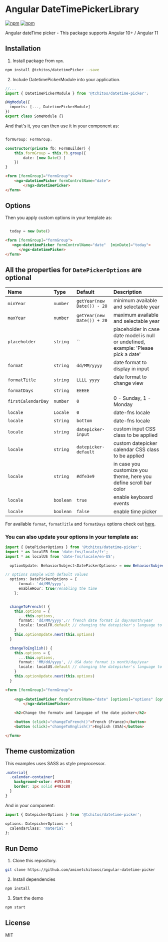 Angular DateTimePickerLibrary
========================

[![npm](https://img.shields.io/npm/v/@tchitos/datetime-picker.svg?maxAge=2592000?style=flat-square)](https://www.npmjs.com/package/@tchitos/datetime-picker)
[![npm](https://img.shields.io/npm/dm/@tchitos/datetime-picker.svg)](https://www.npmjs.com/package/@tchitos/datetime-picker)

Angular dateTime picker - This package supports Angular 10+ / Angular 11

## Installation

1. Install package from `npm`.

```sh
npm install @tchitos/datetimePicker --save
```

2. Include DatetimePickerModule into your application.

```ts
//...
import { DatetimePickerModule } from '@tchitos/datetime-picker';

@NgModule({
  imports: [..., DatetimePickerModule] 
})
export class SomeModule {}
```

And that's it, you can then use it in your component as:

```ts

formGroup: FormGroup;

constructor(private fb: FormBuilder) {
    this.formGroup = this.fb.group({
        date: [new Date() ] 
    })
}
```

```html
<form [formGroup]="formGroup">
    <ngx-datetimePicker formControlName="date">
        </ngx-datetimePicker>
</form>
```

## Options

Then you apply custom options in your template as:

```ts

  today = new Date()

```
 

```html
<form [formGroup]="formGroup">
   <ngx-datetimePicker formControlName="date"  [minDate]="today">
      </ngx-datetimePicker>
</form>
```

All the properties for `DatePickerOptions` are optional
-------
|Name|Type|Default|Description|
|:--- |:--- |:--- |:--- |
|`minYear`|`number`|`getYear(new Date()) - 20`| minimum available and selectable year |
|`maxYear`|`number`|`getYear(new Date()) + 20`| maximum available and selectable year |
|`placeholder`|`string`|``| placeholder in case date model is null or undefined, example: 'Please pick a date' |
|`format`|`string`|`dd/MM/yyyy`|  date format to display in input |
|`formatTitle`|`string`|`LLLL yyyy`|  date format to change view |
|`formatDays`|`string`|`EEEEE`|    |
|`firstCalendarDay`|`number`|`0`|  0 - Sunday, 1 - Monday |
|`locale`|`Locale`|`0`|  date-fns locale|
|`locale`|`string`|`bottom`|  date-fns locale|
|`locale`|`string`|`datepicker-input`| custom input CSS class to be applied |
|`locale`|`string`|`datepicker-default`| custom datepicker calendar CSS class to be applied |
|`locale`|`string`|`#dfe3e9`| in case you customize you theme, here you define scroll bar color |
|`locale`|`boolean`|`true`| enable keyboard events |
|`locale`|`boolean`|`false`| enable time picker |

For available `format`, `formatTitle` and `formatDays` options check out [here](https://date-fns.org/docs/format).

### You can also update your options in your template as:

```ts
import { DatePickerOptions } from '@tchitos/datetime-picker';
import * as localFR from 'date-fns/locale/fr';
import * as localUS from 'date-fns/locale/en-US';

  optionUpdate: BehaviorSubject<DatePickerOptions> = new BehaviorSubject<DatePickerOptions>({});

// options sample with default values
  options: DatePickerOptions = {
      format: 'dd/MM/yyyy',
      enableHour: true//enabling the time
    };


  changeToFrench() {
    this.options = {
      ...this.options,
      format: 'dd/MM/yyyy',// french date format is day/month/year
      locale: localFR.default // changing the datepicker's language to french
    }
    this.optionUpdate.next(this.options)
  }

  changeToEnglish() {
    this.options = {
      ...this.options,
      format: 'MM/dd/yyyy', // USA date format is month/day/year
      locale: localUS.default // changing the datepicker's language to english
    }
    this.optionUpdate.next(this.options)
  }

```
 

```html
<form [formGroup]="formGroup">
  
    <ngx-datetimePicker formControlName="date" [options]="options" [optionUpdate]="optionUpdate">
        </ngx-datetimePicker>

    <h2>Change the formatv and langugae of the date picker</h2>

    <button (click)="changeToFrench()">French (France)</button>
    <button (click)="changeToEnglish()">English (USA)</button>

</form>
```

## Theme customization

This examples uses SASS as style preprocessor.

```scss
.material{
  .calendar-container{
    background-color: #493c80;
    border: 1px solid #493c80
  }
}
```

And in your component:

```ts
import { DatepickerOptions } from '@tchitos/datetime-picker';

options: DatepickerOptions = {
  calendarClass: 'material' 
};
```

## Run Demo

1. Clone this repository.

```sh
git clone https://github.com/aminetchitooss/angular-datetime-picker
```

2. Install dependencies

```sh
npm install
```

3. Start the demo

```sh
npm start
```

## License

MIT
